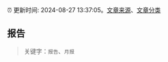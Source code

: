 :alarm_clock: 更新时间: 2024-08-27 13:37:05。[文章来源](/README.md)、[文章分类](/TAGS.md)

## 报告


> 关键字：`报告`、`月报`



